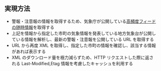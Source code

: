 ## 実現方法

- 警報・注意報の情報を取得するため、気象庁が公開している[高頻度フィードの随時情報](https://www.data.jma.go.jp/developer/xml/feed/extra.xml)を取得する
- 上記を情報から指定した市町の気象情報を発表している地方気象台が公開している情報を解析し、最新の警報・注意報を公開している URL を取得する
- URL から再度 XML を取得し、指定した市町の情報を確認し、該当する情報があれば表示する
- XML のダウンロード量を極力減らずため、HTTP リクエストした際に返される Last-Modified,Etag 情報を考慮したキャッシュを利用する
